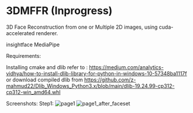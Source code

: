 # 3DMFFR (Inprogress)
3D Face Reconstruction from one or Multiple 2D images, using cuda-accelerated renderer.

insightface
MediaPipe

Requirements:

Installing cmake and dlib refer to : https://medium.com/analytics-vidhya/how-to-install-dlib-library-for-python-in-windows-10-57348ba1117f
or download compiled dlib from https://github.com/z-mahmud22/Dlib_Windows_Python3.x/blob/main/dlib-19.24.99-cp312-cp312-win_amd64.whl

Screenshots:
Step1:
![page1](https://github.com/user-attachments/assets/1d17f1da-e108-4e87-97ba-4afb79c59168)
![page1_after_faceset](https://github.com/user-attachments/assets/bbb9c93d-a2b3-4bc4-bc0e-f6ec2b542f3f)

